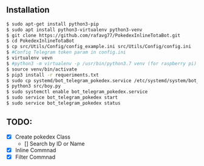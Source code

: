 ## Installation
```bash
$ sudo apt-get install python3-pip
$ sudo apt install python3-virtualenv python3-venv
$ git clone https://github.com/rafavg77/PokedexInlineTotaBot.git
$ cd PokedexInlineTotaBot 
$ cp src/Utils/Config/config_example.ini src/Utils/Config/config.ini
$ #Config Telegram token param in config.ini
$ virtualenv vevn
$ #python3 -m virtualenv -p /usr/bin/python3.7 venv (for raspberry pi)
$ source venv/bin/activate
$ pip3 install -r requeriments.txt
$ sudo cp systemd/bot_telegram_pokedex.service /etc/systemd/system/bot_telegram_pokedex.service
$ python3 src/boy.py
$ sudo systemctl enable bot_telegram_pokedex.service
$ sudo service bot_telegram_pokedex start
$ sudo service bot_telegram_pokedex status
```

## TODO:

- [x] Create pokedex Class
    - [] Search by ID or Name
- [x] Inline Commnad
- [X] Filter Commnad